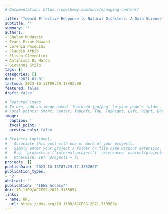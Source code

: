 ```yaml
---
# Documentation: https://wowchemy.com/docs/managing-content/

title: 'Toward Effective Response to Natural Disasters: A Data Science Approach'
subtitle: ''
summary: ''
authors:
- Ghulam Mudassir
- Evans Etrue Howard
- Lorenza Pasquini
- Claudio Arbib
- Eliseo Clementini
- Antinisca Di Marco
- Giovanni Stilo
tags: []
categories: []
date: '2021-01-01'
lastmod: 2023-10-13T09:29:17+02:00
featured: false
draft: false

# Featured image
# To use, add an image named `featured.jpg/png` to your page's folder.
# Focal points: Smart, Center, TopLeft, Top, TopRight, Left, Right, BottomLeft, Bottom, BottomRight.
image:
  caption: ''
  focal_point: ''
  preview_only: false

# Projects (optional).
#   Associate this post with one or more of your projects.
#   Simply enter your project's folder or file name without extension.
#   E.g. `projects = ["internal-project"]` references `content/project/deep-learning/index.md`.
#   Otherwise, set `projects = []`.
projects: []
publishDate: '2023-10-13T07:29:17.355260Z'
publication_types:
- '2'
abstract: ''
publication: '*IEEE Access*'
doi: 10.1109/ACCESS.2021.3135054
links:
- name: URL
  url: https://doi.org/10.1109/ACCESS.2021.3135054
---
```


